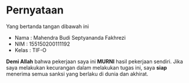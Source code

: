 # Pernyataan

Yang bertanda tangan dibawah ini

* Nama : Mahendra Budi Septyananda Fakhrezi
* NIM : 155150200111192
* Kelas : TIF-O

**Demi Allah** bahwa pekerjaan saya ini **MURNI** hasil pekerjaan sendiri. Jika saya melakukan kecurangan dalam melakukan tugas ini, saya **siap** menerima semua sanksi yang berlaku di dunia dan akhirat.
